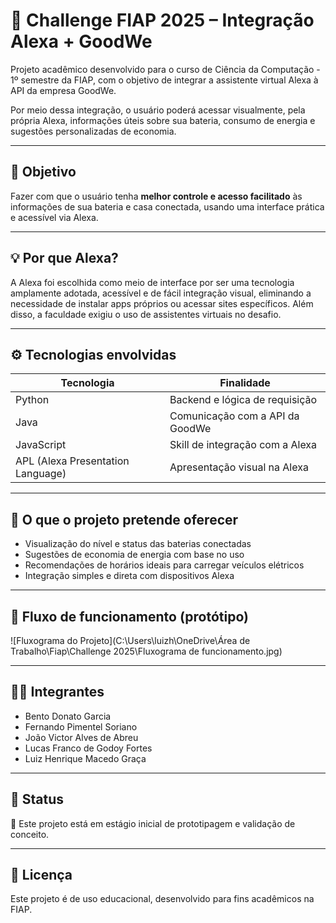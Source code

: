 # 🔋 Challenge FIAP 2025 – Integração Alexa + GoodWe

Projeto acadêmico desenvolvido para o curso de Ciência da Computação - 1º semestre da FIAP, com o objetivo de integrar a assistente virtual Alexa à API da empresa GoodWe.

Por meio dessa integração, o usuário poderá acessar visualmente, pela própria Alexa, informações úteis sobre sua bateria, consumo de energia e sugestões personalizadas de economia.

---

## 🎯 Objetivo

Fazer com que o usuário tenha **melhor controle e acesso facilitado** às informações de sua bateria e casa conectada, usando uma interface prática e acessível via Alexa.

---

## 💡 Por que Alexa?

A Alexa foi escolhida como meio de interface por ser uma tecnologia amplamente adotada, acessível e de fácil integração visual, eliminando a necessidade de instalar apps próprios ou acessar sites específicos. Além disso, a faculdade exigiu o uso de assistentes virtuais no desafio.

---

## ⚙️ Tecnologias envolvidas

| Tecnologia        | Finalidade                                 |
|------------------|---------------------------------------------|
| Python           | Backend e lógica de requisição              |
| Java             | Comunicação com a API da GoodWe             |
| JavaScript       | Skill de integração com a Alexa             |
| APL (Alexa Presentation Language) | Apresentação visual na Alexa |

---

## 🧠 O que o projeto pretende oferecer

- Visualização do nível e status das baterias conectadas
- Sugestões de economia de energia com base no uso
- Recomendações de horários ideais para carregar veículos elétricos
- Integração simples e direta com dispositivos Alexa

---

## 🧭 Fluxo de funcionamento (protótipo)
![Fluxograma do Projeto](C:\Users\luizh\OneDrive\Área de Trabalho\Fiap\Challenge 2025\Fluxograma de funcionamento.jpg)

---

## 👨‍💻 Integrantes

- Bento Donato Garcia  
- Fernando Pimentel Soriano  
- João Victor Alves de Abreu  
- Lucas Franco de Godoy Fortes  
- Luiz Henrique Macedo Graça

---

## 📌 Status

🧪 Este projeto está em estágio inicial de prototipagem e validação de conceito.

---

## 📄 Licença

Este projeto é de uso educacional, desenvolvido para fins acadêmicos na FIAP.
